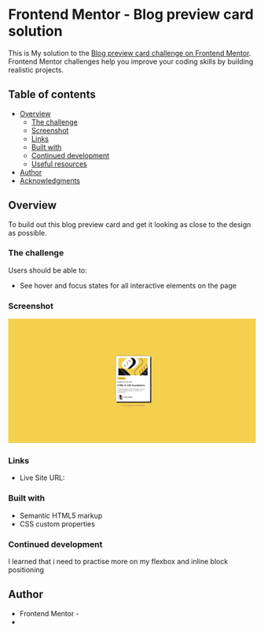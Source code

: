 # Frontend Mentor - Blog preview card solution

This is My solution to the [Blog preview card challenge on Frontend Mentor](https://www.frontendmentor.io/challenges/blog-preview-card-ckPaj01IcS). Frontend Mentor challenges help you improve your coding skills by building realistic projects. 

## Table of contents

- [Overview](#overview)
  - [The challenge](#the-challenge)
  - [Screenshot](#screenshot)
  - [Links](#links)
  - [Built with](#built-with)
  - [Continued development](#continued-development)
  - [Useful resources](#useful-resources)
- [Author](#author)
- [Acknowledgments](#acknowledgments)


## Overview

To build out this blog preview card and get it looking as close to the design as possible.


### The challenge

Users should be able to:

- See hover and focus states for all interactive elements on the page


### Screenshot

![](./completion%20pic/blog-preview-card-screenshot.jpeg)


### Links

- Live Site URL: [](https://bozjr-blog-preview-card.netlify.app/)


### Built with

- Semantic HTML5 markup
- CSS custom properties


### Continued development

I learned that i need to practise more on my flexbox and inline block positioning


## Author

- Frontend Mentor - [](https://www.frontendmentor.io/profile/@BozJR)
-